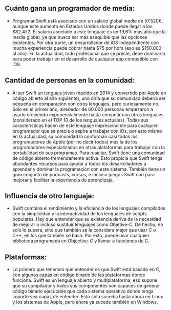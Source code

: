 ## Cuánto gana un programador de media:

* Programar Swift está asociado con un salario global medio de 57.520€, aunque este aumenta en Estados Unidos donde puede llegar a los $82.472. El salario asociado a este lenguaje es un 19,6% más alto que la media global, ya que busca ser más asequible que las opciones existentes. Por otra parte, un desarrollador de iOS independiente con mucha experiencia puede cobrar hasta $75 por hora (eso es $150.000 al año). En la actualidad, todo profesional que se precie, debe dominarlo para poder trabajar en el desarrollo de cualquier app compatible con iOS.



## Cantidad de personas en la comunidad:

* Al ser Swift un lenguaje joven (nacido en 2014 y convertido por Apple en código abierto al año siguiente), uno diría que su comunidad debería ser pequeña en comparación con otros lenguajes, pero curiosamente no. Solo en el primer año, alrededor de 60.000 personas empezaron a usarlo creciendo exponencialmente hasta competir con otros lenguajes (considerado en el TOP 10 de los lenguajes actuales). Todas sus características hacen de este lenguaje imprescindible para cualquier programador que se precie o aspire a trabajar con iOs, por esto mismo en la actualidad, su comunidad la conforman casi todos los programadores de Apple (por no decir todos) más la de los programadores especializados en otras plataformas para trabajar con la portabilidad de sus programas. 
Para resaltar, Swift tiene una comunidad de código abierto tremendamente activa. Esto propicia que Swift tenga abundantes recursos para ayudar a todos los desarrolladores a aprender y dominar la programación con este sistema.
También tiene un gran conjunto de podcasts, cursos, e incluso juegos Swift con para mejorar y facilitar la experiencia de aprendizaje.



## Influencia de otro lenguaje:

* Swift combina el rendimiento y la eficiencia de los lenguajes compilados con la simplicidad y la interactividad de los lenguajes de scripts populares. Hay que entender que su existencia deriva de la necesidad de mejorar o incluso sustituir lenguajes como Objetive-C. De hecho, no solo lo supera, sino que también se le considera mejor que usar C o C++, en los que también se basa. Por esto, puede usar cualquier biblioteca programada en Objective-C y llamar a funciones de C.



## Plataformas:

* Lo primero que tenemos que entender es que Swift está basado en C, con algunas capas en código binario de las plataformas donde funciona.
Swift es un lenguaje abierto y multiplataforma, eso supone que su compilador y todos sus componentes son capaces de generar código binario ejecutable que cada sistema operativo donde tenga soporte sea capaz de entender. Esto solo sucedía hasta ahora en Linux y los sistemas de Apple, pero ahora ya sucede también en Windows.